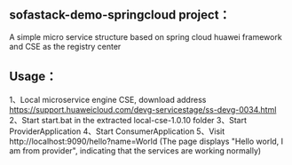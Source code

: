 
## sofastack-demo-springcloud project：
   A simple micro service structure based on spring cloud huawei framework and CSE as the registry center
## Usage：
1、Local microservice engine CSE, download address https://support.huaweicloud.com/devg-servicestage/ss-devg-0034.html
2、Start start.bat in the extracted local-cse-1.0.10 folder
3、Start ProviderApplication
4、Start ConsumerApplication
5、Visit http://localhost:9090/hello?name=World (The page displays "Hello world, I am from provider", indicating that the services are working normally)

